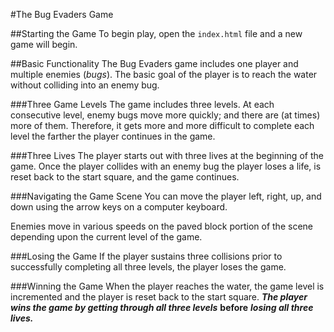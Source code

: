 #The Bug Evaders Game 
<br>

##Starting the Game
To begin play, open the `index.html` file and a new game will begin.

##Basic Functionality
The Bug Evaders game includes one player and multiple enemies (*bugs*). The basic goal of the player is to reach the water without colliding into an enemy bug. 

###Three Game Levels
The game includes three levels.  At each consecutive level, enemy bugs move more quickly; and there are (at times) more of them.  Therefore, it gets more and more difficult to complete each level the farther the player continues in the game.  

###Three Lives
The player starts out with three lives at the beginning of the game.  Once the player collides with an enemy bug the player loses a life, is reset back to the start square, and the game continues.

###Navigating the Game Scene
You can move the player left, right, up, and down using the arrow keys on a computer keyboard.

Enemies move in various speeds on the paved block portion of the scene depending upon the current level of the game. 

###Losing the Game
If the player sustains three collisions prior to successfully completing all three levels, the player loses the game.

###Winning the Game
When the player reaches the water, the game level is incremented and the player is reset back to the start square.  ***The player wins the game by getting through all three levels***  **before** ***losing all three lives.***
